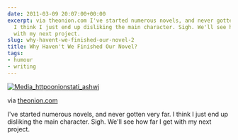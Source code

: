 ```yaml
---
date: 2011-03-09 20:07:00+00:00
excerpt: via theonion.com I've started numerous novels, and never gotten very far.
  I think I just end up disliking the main character. Sigh. We'll see how far I get
  with my next project.
slug: why-havent-we-finished-our-novel-2
title: Why Haven't We Finished Our Novel?
tags:
- humour
- writing
---
```


[![Media_httpoonionstati_ashwj](http://wordbitarchives.files.wordpress.com/2013/02/media_httpoonionstati_ashwj-scaled1000.jpg?w=300)](http://wordbitarchives.files.wordpress.com/2013/02/media_httpoonionstati_ashwj-scaled1000.jpg)

via [theonion.com](http://www.theonion.com/articles/why-havent-we-finished-our-novel,19351/)

I've started  numerous novels, and never gotten very far. I think I just end up disliking the main character. Sigh. We'll see how far I get with my next project.
